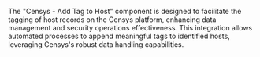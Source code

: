 The "Censys - Add Tag to Host" component is designed to facilitate the tagging of host records on the Censys platform, enhancing data management and security operations effectiveness. This integration allows automated processes to append meaningful tags to identified hosts, leveraging Censys's robust data handling capabilities.
